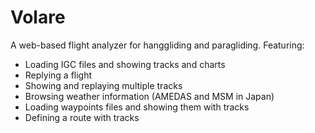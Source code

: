 Volare
======

A web-based flight analyzer for hanggliding and paragliding. Featuring:

* Loading IGC files and showing tracks and charts
* Replying a flight
* Showing and replaying multiple tracks
* Browsing weather information (AMEDAS and MSM in Japan)
* Loading waypoints files and showing them with tracks
* Defining a route with tracks
